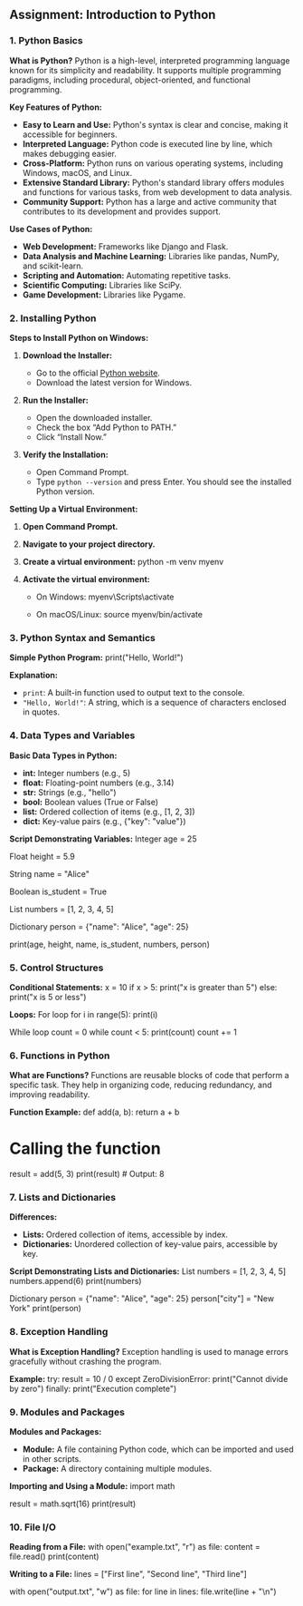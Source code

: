 ## Assignment: Introduction to Python

### 1. Python Basics

**What is Python?**
Python is a high-level, interpreted programming language known for its simplicity and readability. It supports multiple programming paradigms, including procedural, object-oriented, and functional programming.

**Key Features of Python:**
- **Easy to Learn and Use:** Python's syntax is clear and concise, making it accessible for beginners.
- **Interpreted Language:** Python code is executed line by line, which makes debugging easier.
- **Cross-Platform:** Python runs on various operating systems, including Windows, macOS, and Linux.
- **Extensive Standard Library:** Python's standard library offers modules and functions for various tasks, from web development to data analysis.
- **Community Support:** Python has a large and active community that contributes to its development and provides support.

**Use Cases of Python:**
- **Web Development:** Frameworks like Django and Flask.
- **Data Analysis and Machine Learning:** Libraries like pandas, NumPy, and scikit-learn.
- **Scripting and Automation:** Automating repetitive tasks.
- **Scientific Computing:** Libraries like SciPy.
- **Game Development:** Libraries like Pygame.

### 2. Installing Python

**Steps to Install Python on Windows:**
1. **Download the Installer:**
   - Go to the official [Python website](https://www.python.org/).
   - Download the latest version for Windows.

2. **Run the Installer:**
   - Open the downloaded installer.
   - Check the box “Add Python to PATH.”
   - Click “Install Now.”

3. **Verify the Installation:**
   - Open Command Prompt.
   - Type `python --version` and press Enter. You should see the installed Python version.

**Setting Up a Virtual Environment:**
1. **Open Command Prompt.**
2. **Navigate to your project directory.**
3. **Create a virtual environment:**
    python -m venv myenv
 
4. **Activate the virtual environment:**
   - On Windows:
    myenv\Scripts\activate
    
   - On macOS/Linux:
    source myenv/bin/activate
   
### 3. Python Syntax and Semantics

**Simple Python Program:**
print("Hello, World!")

**Explanation:**
- `print`: A built-in function used to output text to the console.
- `"Hello, World!"`: A string, which is a sequence of characters enclosed in quotes.

### 4. Data Types and Variables

**Basic Data Types in Python:**
- **int:** Integer numbers (e.g., 5)
- **float:** Floating-point numbers (e.g., 3.14)
- **str:** Strings (e.g., "hello")
- **bool:** Boolean values (True or False)
- **list:** Ordered collection of items (e.g., [1, 2, 3])
- **dict:** Key-value pairs (e.g., {"key": "value"})

**Script Demonstrating Variables:**
Integer
age = 25

Float
height = 5.9

String
name = "Alice"

Boolean
is_student = True

List
numbers = [1, 2, 3, 4, 5]

Dictionary
person = {"name": "Alice", "age": 25}

print(age, height, name, is_student, numbers, person)

### 5. Control Structures

**Conditional Statements:**
x = 10
if x > 5:
    print("x is greater than 5")
else:
    print("x is 5 or less")

**Loops:**
For loop
for i in range(5):
    print(i)

While loop
count = 0
while count < 5:
    print(count)
    count += 1

### 6. Functions in Python

**What are Functions?**
Functions are reusable blocks of code that perform a specific task. They help in organizing code, reducing redundancy, and improving readability.

**Function Example:**
def add(a, b):
    return a + b

# Calling the function
result = add(5, 3)
print(result)  # Output: 8

### 7. Lists and Dictionaries

**Differences:**
- **Lists:** Ordered collection of items, accessible by index.
- **Dictionaries:** Unordered collection of key-value pairs, accessible by key.

**Script Demonstrating Lists and Dictionaries:**
List
numbers = [1, 2, 3, 4, 5]
numbers.append(6)
print(numbers)

Dictionary
person = {"name": "Alice", "age": 25}
person["city"] = "New York"
print(person)

### 8. Exception Handling

**What is Exception Handling?**
Exception handling is used to manage errors gracefully without crashing the program.

**Example:**
try:
    result = 10 / 0
except ZeroDivisionError:
    print("Cannot divide by zero")
finally:
    print("Execution complete")

### 9. Modules and Packages

**Modules and Packages:**
- **Module:** A file containing Python code, which can be imported and used in other scripts.
- **Package:** A directory containing multiple modules.

**Importing and Using a Module:**
import math

result = math.sqrt(16)
print(result) 

### 10. File I/O

**Reading from a File:**
with open("example.txt", "r") as file:
    content = file.read()
    print(content)

**Writing to a File:**
lines = ["First line", "Second line", "Third line"]

with open("output.txt", "w") as file:
    for line in lines:
        file.write(line + "\n")
